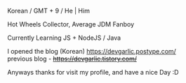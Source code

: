 Korean / GMT + 9 / He | Him


Hot Wheels Collector, Average JDM Fanboy

Currently Learning JS + NodeJS / Java 

I opened the blog (Korean) https://devgarlic.postype.com/  
previous blog - ~~https://devgarlic.tistory.com/~~

Anyways thanks for visit my profile, and have a nice Day :D



<!---
GalaKrond-jkr0404/GalaKrond-jkr0404 is a ✨ special ✨ repository because its `README.md` (this file) appears on your GitHub profile.
You can click the Preview link to take a look at your changes.
--->
